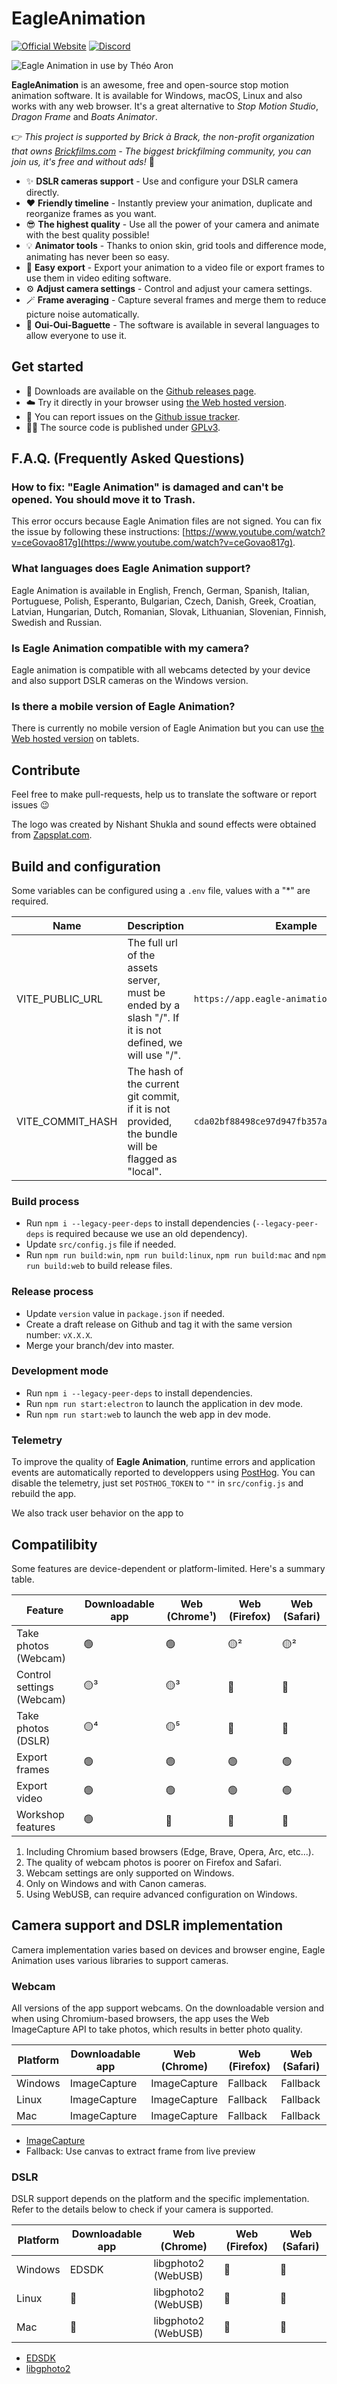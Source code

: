 # EagleAnimation

[![Official Website](docs/tags/website.svg)](https://brickfilms.com/) [![Discord](docs/tags/discord.svg)](https://discord.com/invite/mmU2sVAJUq)

![Eagle Animation in use by Théo Aron](docs/imgs/img_2.png)

**EagleAnimation** is an awesome, free and open-source stop motion animation software. It is available for Windows, macOS, Linux and also works with any web browser. It's a great alternative to _Stop
Motion Studio_, _Dragon Frame_ and _Boats Animator_.

👉 _This project is supported by Brick à Brack, the non-profit organization that owns [Brickfilms.com](https://brickfilms.com/) - The biggest brickfilming community, you can join us, it's free and
without ads!_ 🎥

- ✨ **DSLR cameras support** - Use and configure your DSLR camera directly.
- ❤️ **Friendly timeline** - Instantly preview your animation, duplicate and reorganize frames as you want.
- 😎 **The highest quality** - Use all the power of your camera and animate with the best quality possible!
- 💡 **Animator tools** - Thanks to onion skin, grid tools and difference mode, animating has never been so easy.
- 💾 **Easy export** - Export your animation to a video file or export frames to use them in video editing software.
- ⚙️ **Adjust camera settings** - Control and adjust your camera settings.
- 🪄 **Frame averaging** - Capture several frames and merge them to reduce picture noise automatically.
- 🥖 **Oui-Oui-Baguette** - The software is available in several languages to allow everyone to use it.

## Get started

- 🚀 Downloads are available on the [Github releases page](https://github.com/brick-a-brack/eagle-animation/releases).
- ☁️ Try it directly in your browser using [the Web hosted version](https://app.eagle-animation.com/).
- 🐛 You can report issues on the [Github issue tracker](https://github.com/brick-a-brack/eagle-animation/issues).
- 🧑‍⚖️ The source code is published under [GPLv3](http://www.gnu.org/licenses/gpl.html).

## F.A.Q. (Frequently Asked Questions)

### How to fix: "Eagle Animation" is damaged and can't be opened. You should move it to Trash.

This error occurs because Eagle Animation files are not signed. You can fix the issue by following these instructions:
[https://www.youtube.com/watch?v=ceGovao817g](https://www.youtube.com/watch?v=ceGovao817g).

### What languages does Eagle Animation support?

Eagle Animation is available in English, French, German, Spanish, Italian, Portuguese, Polish, Esperanto, Bulgarian, Czech, Danish, Greek, Croatian, Latvian, Hungarian, Dutch, Romanian, Slovak, Lithuanian, Slovenian, Finnish, Swedish and Russian.

### Is Eagle Animation compatible with my camera?

Eagle animation is compatible with all webcams detected by your device and also support DSLR cameras on the Windows version.

### Is there a mobile version of Eagle Animation?

There is currently no mobile version of Eagle Animation but you can use [the Web hosted version](https://app.eagle-animation.com/) on tablets.

## Contribute

Feel free to make pull-requests, help us to translate the software or report issues 😉

The logo was created by Nishant Shukla and sound effects were obtained from [Zapsplat.com](https://zapsplat.com/).

## Build and configuration
Some variables can be configured using a `.env` file, values with a "\*" are required.

| **Name**         | **Description**                                                                                         | **Example**                                |
| ---------------- | ------------------------------------------------------------------------------------------------------- | ------------------------------------------ |
| VITE_PUBLIC_URL  | The full url of the assets server, must be ended by a slash "/". If it is not defined, we will use "/". | `https://app.eagle-animation.com/`         |
| VITE_COMMIT_HASH | The hash of the current git commit, if it is not provided, the bundle will be flagged as "local".       | `cda02bf88498ce97d947fb357a6e4f459812122a` |

### Build process

- Run `npm i --legacy-peer-deps` to install dependencies (`--legacy-peer-deps` is required because we use an old dependency).
- Update `src/config.js` file if needed.
- Run `npm run build:win`, `npm run build:linux`, `npm run build:mac` and `npm run build:web` to build release files.

### Release process

- Update `version` value in `package.json` if needed.
- Create a draft release on Github and tag it with the same version number: `vX.X.X`.
- Merge your branch/dev into master.

### Development mode

- Run `npm i --legacy-peer-deps` to install dependencies.
- Run `npm run start:electron` to launch the application in dev mode.
- Run `npm run start:web` to launch the web app in dev mode.

### Telemetry

To improve the quality of **Eagle Animation**, runtime errors and application events are automatically reported to developpers using [PostHog](https://posthog.com/). You can disable the telemetry, just set `POSTHOG_TOKEN` to `""` in `src/config.js` and rebuild the app.

We also track user behavior on the app to

## Compatilibity

Some features are device-dependent or platform-limited. Here's a summary table.

| Feature                   | Downloadable app | Web (Chrome¹) | Web (Firefox) | Web (Safari) |
| ------------------------- | ---------------- | ------------- | ------------- | ------------ |
| Take photos (Webcam)      | 🟢               | 🟢            | 🟡²           | 🟡²          |
| Control settings (Webcam) | 🟡³              | 🟡³           | 🔴            | 🔴           |
| Take photos (DSLR)        | 🟡⁴              | 🟡⁵           | 🔴            | 🔴           |
| Export frames             | 🟢               | 🟢            | 🟢            | 🟢           |
| Export video              | 🟢               | 🟢            | 🟢            | 🟢           |
| Workshop features         | 🟢               | 🔴            | 🔴            | 🔴           |

1. Including Chromium based browsers (Edge, Brave, Opera, Arc, etc...).
2. The quality of webcam photos is poorer on Firefox and Safari.
3. Webcam settings are only supported on Windows.
4. Only on Windows and with Canon cameras.
5. Using WebUSB, can require advanced configuration on Windows.

## Camera support and DSLR implementation

Camera implementation varies based on devices and browser engine, Eagle Animation uses various libraries to support cameras.

### Webcam

All versions of the app support webcams. On the downloadable version and when using Chromium-based browsers, the app uses the Web ImageCapture API to take photos, which results in better photo
quality.

| Platform | Downloadable app | Web (Chrome) | Web (Firefox) | Web (Safari) |
| -------- | ---------------- | ------------ | ------------- | ------------ |
| Windows  | ImageCapture     | ImageCapture | Fallback      | Fallback     |
| Linux    | ImageCapture     | ImageCapture | Fallback      | Fallback     |
| Mac      | ImageCapture     | ImageCapture | Fallback      | Fallback     |

- [ImageCapture](https://www.w3.org/TR/image-capture/)
- Fallback: Use canvas to extract frame from live preview

### DSLR

DSLR support depends on the platform and the specific implementation. Refer to the details below to check if your camera is supported.

| Platform | Downloadable app | Web (Chrome)        | Web (Firefox) | Web (Safari) |
| -------- | ---------------- | ------------------- | ------------- | ------------ |
| Windows  | EDSDK            | libgphoto2 (WebUSB) | 🔴            | 🔴           |
| Linux    | 🔴               | libgphoto2 (WebUSB) | 🔴            | 🔴           |
| Mac      | 🔴               | libgphoto2 (WebUSB) | 🔴            | 🔴           |

- [EDSDK](https://developercommunity.usa.canon.com/resource/1744392420000/CDC_EDSDK_Compat_List)
- [libgphoto2](http://www.gphoto.org/proj/libgphoto2/support.php)

